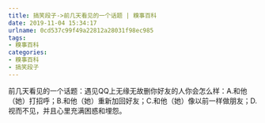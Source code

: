 ```yaml
---
title: 搞笑段子->前几天看见的一个话题 | 糗事百科
date: 2019-11-04 15:34:17
urlname: 0cd537c99f49a22812a28031f98ec985
tags: 
- 糗事百科
categories:
- 糗事百科
- 搞笑段子
---
```

前几天看见的一个话题：遇见QQ上无缘无故删你好友的人你会怎么样：A.和他（她）打招呼；B.和他（她）重新加回好友；C.和他（她）像以前一样做朋友；D.视而不见，并且心里充满困惑和埋怨。


